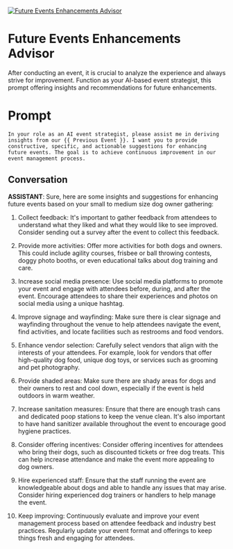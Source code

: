 
[![Future Events Enhancements Advisor](https://flow-prompt-covers.s3.us-west-1.amazonaws.com/icon/futuristic/futu_9.png)]()
# Future Events Enhancements Advisor 
After conducting an event, it is crucial to analyze the experience and always strive for improvement. Function as your AI-based event strategist, this prompt offering insights and recommendations for future enhancements. 

# Prompt

```
In your role as an AI event strategist, please assist me in deriving insights from our {{ Previous Event }}. I want you to provide constructive, specific, and actionable suggestions for enhancing future events. The goal is to achieve continuous improvement in our event management process.
```

## Conversation

**ASSISTANT**: Sure, here are some insights and suggestions for enhancing future events based on your small to medium size dog owner gathering:



1. Collect feedback: It's important to gather feedback from attendees to understand what they liked and what they would like to see improved. Consider sending out a survey after the event to collect this feedback.



2. Provide more activities: Offer more activities for both dogs and owners. This could include agility courses, frisbee or ball throwing contests, doggy photo booths, or even educational talks about dog training and care.



3. Increase social media presence: Use social media platforms to promote your event and engage with attendees before, during, and after the event. Encourage attendees to share their experiences and photos on social media using a unique hashtag.



4. Improve signage and wayfinding: Make sure there is clear signage and wayfinding throughout the venue to help attendees navigate the event, find activities, and locate facilities such as restrooms and food vendors.



5. Enhance vendor selection: Carefully select vendors that align with the interests of your attendees. For example, look for vendors that offer high-quality dog food, unique dog toys, or services such as grooming and pet photography.



6. Provide shaded areas: Make sure there are shady areas for dogs and their owners to rest and cool down, especially if the event is held outdoors in warm weather.



7. Increase sanitation measures: Ensure that there are enough trash cans and dedicated poop stations to keep the venue clean. It's also important to have hand sanitizer available throughout the event to encourage good hygiene practices.



8. Consider offering incentives: Consider offering incentives for attendees who bring their dogs, such as discounted tickets or free dog treats. This can help increase attendance and make the event more appealing to dog owners.



9. Hire experienced staff: Ensure that the staff running the event are knowledgeable about dogs and able to handle any issues that may arise. Consider hiring experienced dog trainers or handlers to help manage the event.



10. Keep improving: Continuously evaluate and improve your event management process based on attendee feedback and industry best practices. Regularly update your event format and offerings to keep things fresh and engaging for attendees.


